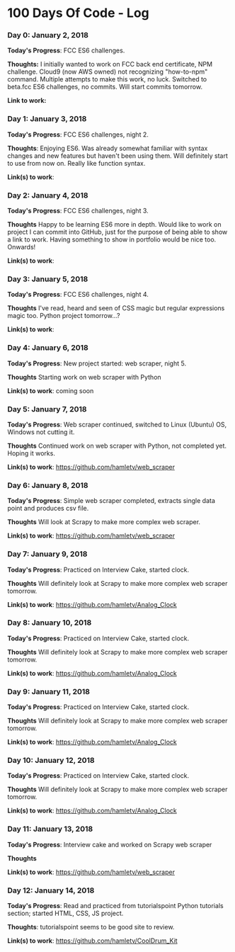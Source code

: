 # 100 Days Of Code - Log

### Day 0: January 2, 2018

**Today's Progress**: FCC ES6 challenges.

**Thoughts:** I initially wanted to work on FCC back end certificate, NPM challenge. Cloud9 (now AWS owned) not recognizing "how-to-npm" command. Multiple attempts to make this work, no luck. Switched to beta.fcc ES6 challenges, no commits. Will start commits tomorrow.

**Link to work:**

### Day 1: January 3, 2018

**Today's Progress**: FCC ES6 challenges, night 2.

**Thoughts**: Enjoying ES6. Was already somewhat familiar with syntax changes and new features but haven't been using them. Will definitely start to use from now on. Really like function syntax.

**Link(s) to work**:


### Day 2: January 4, 2018

**Today's Progress**: FCC ES6 challenges, night 3.

**Thoughts** Happy to be learning ES6 more in depth. Would like to work on project I can commit into GitHub, just for the purpose of being able to show a link to work. Having something to show in portfolio would be nice too. Onwards!

**Link(s) to work**:


### Day 3: January 5, 2018

**Today's Progress**: FCC ES6 challenges, night 4.

**Thoughts** I've read, heard and seen of CSS magic but regular expressions magic too. Python project tomorrow...?

**Link(s) to work**:


### Day 4: January 6, 2018

**Today's Progress**: New project started: web scraper, night 5.

**Thoughts** Starting work on web scraper with Python

**Link(s) to work**: coming soon


### Day 5: January 7, 2018

**Today's Progress**: Web scraper continued, switched to Linux (Ubuntu) OS, Windows not cutting it.

**Thoughts** Continued work on web scraper with Python, not completed yet. Hoping it works.

**Link(s) to work**: https://github.com/hamletv/web_scraper


### Day 6: January 8, 2018

**Today's Progress**: Simple web scraper completed, extracts single data point and produces csv file.

**Thoughts** Will look at Scrapy to make more complex web scraper.

**Link(s) to work**: https://github.com/hamletv/web_scraper


### Day 7: January 9, 2018

**Today's Progress**: Practiced on Interview Cake, started clock.

**Thoughts** Will definitely look at Scrapy to make more complex web scraper tomorrow.

**Link(s) to work**: https://github.com/hamletv/Analog_Clock


### Day 8: January 10, 2018

**Today's Progress**: Practiced on Interview Cake, started clock.

**Thoughts** Will definitely look at Scrapy to make more complex web scraper tomorrow.

**Link(s) to work**: https://github.com/hamletv/Analog_Clock


### Day 9: January 11, 2018

**Today's Progress**: Practiced on Interview Cake, started clock.

**Thoughts** Will definitely look at Scrapy to make more complex web scraper tomorrow.

**Link(s) to work**: https://github.com/hamletv/Analog_Clock


### Day 10: January 12, 2018

**Today's Progress**: Practiced on Interview Cake, started clock.

**Thoughts** Will definitely look at Scrapy to make more complex web scraper tomorrow.

**Link(s) to work**: https://github.com/hamletv/Analog_Clock


### Day 11: January 13, 2018

**Today's Progress**: Interview cake and worked on Scrapy web scraper

**Thoughts** 

**Link(s) to work**: https://github.com/hamletv/web_scraper


### Day 12: January 14, 2018

**Today's Progress**: Read and practiced from tutorialspoint Python tutorials section; started HTML, CSS, JS project. 

**Thoughts**: tutorialspoint seems to be good site to review.

**Link(s) to work**: https://github.com/hamletv/CoolDrum_Kit
